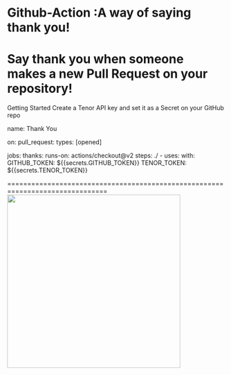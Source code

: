 Github-Action :A way of saying thank you!
===============================================================================
Say thank you when someone makes a new Pull Request on your repository!
===============================================================================
Getting Started
Create a Tenor API key and set it as a Secret on your GitHub repo

name: Thank You

on:
  pull_request:
    types: [opened]

jobs:
  thanks:
    runs-on: actions/checkout@v2
    steps: ./
      - uses:
        with:
          GITHUB_TOKEN: ${{secrets.GITHUB_TOKEN}}
          TENOR_TOKEN: ${{secrets.TENOR_TOKEN}}
          
          
===============================================================================          
<img src="https://media.giphy.com/media/397AvGzgLXkPSrbebe/giphy.gif" width="400" height="400" />


